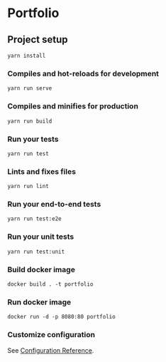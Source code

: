 # Portfolio

## Project setup
```
yarn install
```

### Compiles and hot-reloads for development
```
yarn run serve
```

### Compiles and minifies for production
```
yarn run build
```

### Run your tests
```
yarn run test
```

### Lints and fixes files
```
yarn run lint
```

### Run your end-to-end tests
```
yarn run test:e2e
```

### Run your unit tests
```
yarn run test:unit
```

### Build docker image
```
docker build . -t portfolio
```

### Run docker image
```
docker run -d -p 8080:80 portfolio
```

### Customize configuration
See [Configuration Reference](https://cli.vuejs.org/config/).
